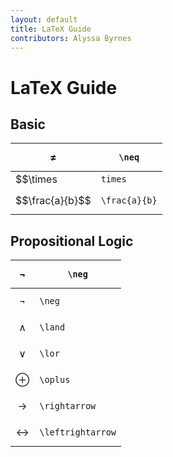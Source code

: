 ```yaml
---
layout: default
title: LaTeX Guide
contributors: Alyssa Byrnes
---
```


# LaTeX Guide

## Basic
| $$\neq$$  | `\neq` |
| ----------- | ----------- |
| $$\times | `times`|
| $$\frac{a}{b}$$ | `\frac{a}{b}`|

## Propositional Logic
| $$\neg$$             | `\neg`            |
|----------------------|-------------------|
| $$\neg$$             | `\neg`            |
| $$\land$$            | `\land`           |
| $$\lor$$             | `\lor`            |
| $$\oplus$$           | `\oplus`          |
| $$\rightarrow$$      | `\rightarrow`     |
| $$\leftrightarrow$$  | `\leftrightarrow` |

